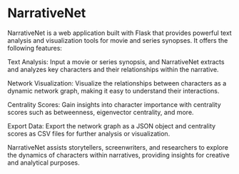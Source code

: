 # NarrativeNet
NarrativeNet is a web application built with Flask that provides powerful text analysis and visualization tools for movie and series synopses. It offers the following features:

Text Analysis: Input a movie or series synopsis, and NarrativeNet extracts and analyzes key characters and their relationships within the narrative.

Network Visualization: Visualize the relationships between characters as a dynamic network graph, making it easy to understand their interactions.

Centrality Scores: Gain insights into character importance with centrality scores such as betweenness, eigenvector centrality, and more.

Export Data: Export the network graph as a JSON object and centrality scores as CSV files for further analysis or visualization.

NarrativeNet assists storytellers, screenwriters, and researchers to explore the dynamics of characters within narratives, providing insights for creative and analytical purposes.
